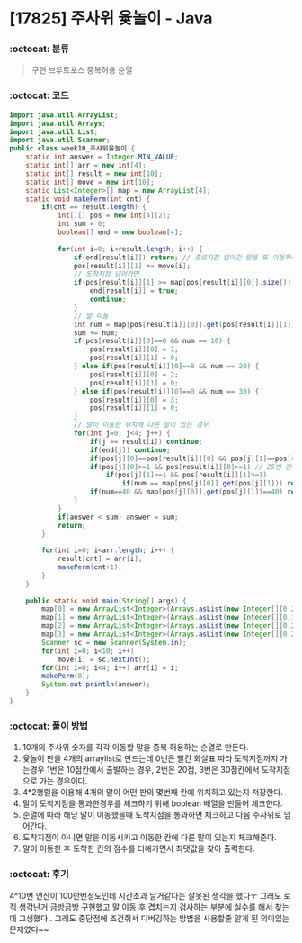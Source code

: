 # [17825] 주사위 윷놀이 - Java

###  :octocat: 분류

> 구현
> 브루트포스
> 중복허용 순열

### :octocat: 코드

```java
import java.util.ArrayList;
import java.util.Arrays;
import java.util.List;
import java.util.Scanner;
public class week10_주사위윷놀이 {
	static int answer = Integer.MIN_VALUE;
	static int[] arr = new int[4];
	static int[] result = new int[10];
	static int[] move = new int[10];
	static List<Integer>[] map = new ArrayList[4];
	static void makePerm(int cnt) {
		if(cnt == result.length) {
			int[][] pos = new int[4][2];
			int sum = 0;
			boolean[] end = new boolean[4];
			
			for(int i=0; i<result.length; i++) {
				if(end[result[i]]) return; // 종료지점 넘어간 말을 또 이동하려하면 종료
				pos[result[i]][1] += move[i];
				// 도착지점 넘어가면
				if(pos[result[i]][1] >= map[pos[result[i]][0]].size()) {
					end[result[i]] = true;
					continue;
				}
				// 말 이동
				int num = map[pos[result[i]][0]].get(pos[result[i]][1]);
				sum += num;
				if(pos[result[i]][0]==0 && num == 10) {
					pos[result[i]][0] = 1;
					pos[result[i]][1] = 0;
				} else if(pos[result[i]][0]==0 && num == 20) {
					pos[result[i]][0] = 2;
					pos[result[i]][1] = 0;
				} else if(pos[result[i]][0]==0 && num == 30) {
					pos[result[i]][0] = 3;
					pos[result[i]][1] = 0;
				}
				// 말이 이동한 위치에 다른 말이 있는 경우
				for(int j=0; j<4; j++) { 
					if(j == result[i]) continue;
					if(end[j]) continue;
					if(pos[j][0]==pos[result[i]][0] && pos[j][1]==pos[result[i]][1]) return; // 같은 좌표 검사
					if(pos[j][0]>=1 && pos[result[i]][0]>=1) // 25번 칸부터 겹치는지 검사
						if(pos[j][1]>=1 && pos[result[i]][1]>=1) 
							if(num == map[pos[j][0]].get(pos[j][1])) return;
					if(num==40 && map[pos[j][0]].get(pos[j][1])==40) return; // 40번 칸 겹치는지 검사
				}
			}
			if(answer < sum) answer = sum;
			return;
		}
		
		for(int i=0; i<arr.length; i++) {
			result[cnt] = arr[i];
			makePerm(cnt+1);
		}
	}
	
	public static void main(String[] args) {
		map[0] = new ArrayList<Integer>(Arrays.asList(new Integer[]{0,2,4,6,8,10,12,14,16,18,20,22,24,26,28,30,32,34,36,38,40}));
		map[1] = new ArrayList<Integer>(Arrays.asList(new Integer[]{0,13,16,19,25,30,35,40}));
		map[2] = new ArrayList<Integer>(Arrays.asList(new Integer[]{0,22,24,25,30,35,40}));
		map[3] = new ArrayList<Integer>(Arrays.asList(new Integer[]{0,28,27,26,25,30,35,40}));
		Scanner sc = new Scanner(System.in);
		for(int i=0; i<10; i++)
			move[i] = sc.nextInt();
		for(int i=0; i<4; i++) arr[i] = i;
		makePerm(0);
		System.out.println(answer);
	}
}
```

### :octocat: 풀이 방법

1. 10개의 주사위 숫자를 각각 이동할 말을 중복 허용하는 순열로 만든다.
2. 윷놀이 판을 4개의 arraylist로 만드는데 0번은 빨간 화살표 따라 도착지점까지 가는경우
1번은 10점칸에서 출발하는 경우, 2번은 20점, 3번은 30점칸에서 도착지점으로 가는 경우이다.
3. 4*2행렬을 이용해 4개의 말이 어떤 판의 몇번째 칸에 위치하고 있는지 저장한다.
4. 말이 도착지점을 통과한경우를 체크하기 위해 boolean 배열을 만들어 체크한다.
5. 순열에 따라 해당 말이 이동했을때 도착지점을 통과하면 체크하고 다음 주사위로 넘어간다.
6. 도착지점이 아니면 말을 이동시키고 이동한 칸에 다른 말이 있는지 체크해준다.
7. 말이 이동한 후 도착한 칸의 점수를 더해가면서 최댓값을 찾아 출력한다.

### :octocat: 후기

4^10번 연산이 100만번정도인데 시간초과 날거같다는 잘못된 생각을 했다ㅜ
그래도 로직 생각난거 금방금방 구현했고 말 이동 후 겹치는지 검사하는 부분에 실수를 해서
찾는데 고생했다.. 그래도 중단점에 조건줘서 디버깅하는 방법을 사용할줄 알게 된 의미있는 문제였다~~
